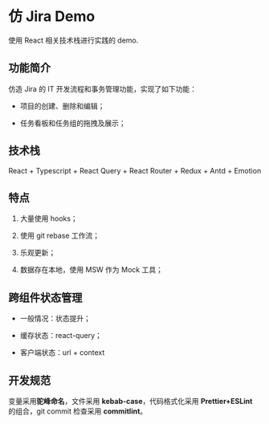 # 仿 Jira Demo

使用 React 相关技术栈进行实践的 demo.

## 功能简介

仿造 Jira 的 IT 开发流程和事务管理功能，实现了如下功能：

- 项目的创建、删除和编辑；

- 任务看板和任务组的拖拽及展示；

## 技术栈

React + Typescript + React Query + React Router + Redux + Antd + Emotion

## 特点

1. 大量使用 hooks；

2. 使用 git rebase 工作流；

3. 乐观更新；

4. 数据存在本地，使用 MSW 作为 Mock 工具；

## 跨组件状态管理

- 一般情况：状态提升；

- 缓存状态：react-query；

- 客户端状态：url + context

## 开发规范

变量采用**驼峰命名**，文件采用 **kebab-case**，代码格式化采用 **Prettier+ESLint** 的组合，git commit 检查采用 **commitlint**。
